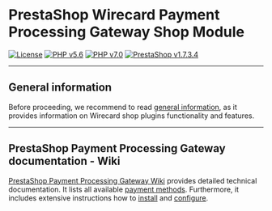 # PrestaShop Wirecard Payment Processing Gateway Shop Module
[![License](https://img.shields.io/badge/license-GPLv3-blue.svg)](https://raw.githubusercontent.com/wirecard/magento2-ee/master/LICENSE)
[![PHP v5.6](https://img.shields.io/badge/php-v5.6-yellow.svg)](http://www.php.net)
[![PHP v7.0](https://img.shields.io/badge/php-v7.0-yellow.svg)](http://www.php.net)
[![PrestaShop v1.7.3.4](https://img.shields.io/badge/PrestaShop-v1.7.3.4-green.svg)](https://www.prestashop.com/de)

***
## General information 
Before proceeding, we recommend to read [general information](https://github.com/wirecard/dev-prestashop-ee/wiki/Wirecard-Shop-Plugins-General-Information), as it provides information on Wirecard shop plugins functionality and features.

***
## PrestaShop Payment Processing Gateway documentation - Wiki

[PrestaShop Payment Processing Gateway Wiki](https://github.com/wirecard/dev-prestashop-ee/wiki) provides detailed technical documentation.
It lists all available [payment methods](https://github.com/wirecard/dev-prestashop-ee/wiki/Home#Supported_payment_methods).
Furthermore, it includes extensive instructions how to [install](https://github.com/wirecard/dev-prestashop-ee/wiki/Installation) and [configure](https://github.com/wirecard/dev-prestashop-ee/wiki/Configuration).
